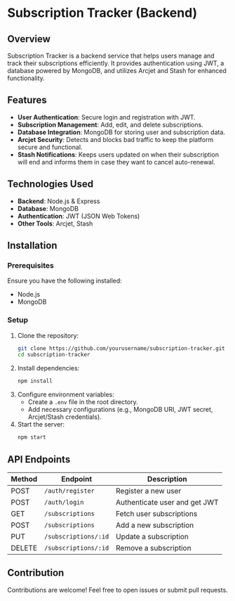 # Subscription Tracker (Backend)

## Overview
Subscription Tracker is a backend service that helps users manage and track their subscriptions efficiently. It provides authentication using JWT, a database powered by MongoDB, and utilizes Arcjet and Stash for enhanced functionality.

## Features
- **User Authentication**: Secure login and registration with JWT.
- **Subscription Management**: Add, edit, and delete subscriptions.
- **Database Integration**: MongoDB for storing user and subscription data.
- **Arcjet Security**: Detects and blocks bad traffic to keep the platform secure and functional.
- **Stash Notifications**: Keeps users updated on when their subscription will end and informs them in case they want to cancel auto-renewal.

## Technologies Used
- **Backend**: Node.js & Express
- **Database**: MongoDB
- **Authentication**: JWT (JSON Web Tokens)
- **Other Tools**: Arcjet, Stash

## Installation
### Prerequisites
Ensure you have the following installed:
- Node.js
- MongoDB

### Setup
1. Clone the repository:
   ```sh
   git clone https://github.com/yourusername/subscription-tracker.git
   cd subscription-tracker
   ```
2. Install dependencies:
   ```sh
   npm install
   ```
3. Configure environment variables:
   - Create a `.env` file in the root directory.
   - Add necessary configurations (e.g., MongoDB URI, JWT secret, Arcjet/Stash credentials).
4. Start the server:
   ```sh
   npm start
   ```

## API Endpoints
| Method | Endpoint        | Description                   |
|--------|---------------|-------------------------------|
| POST   | `/auth/register` | Register a new user          |
| POST   | `/auth/login`    | Authenticate user and get JWT|
| GET    | `/subscriptions` | Fetch user subscriptions     |
| POST   | `/subscriptions` | Add a new subscription       |
| PUT    | `/subscriptions/:id` | Update a subscription  |
| DELETE | `/subscriptions/:id` | Remove a subscription  |

## Contribution
Contributions are welcome! Feel free to open issues or submit pull requests.



